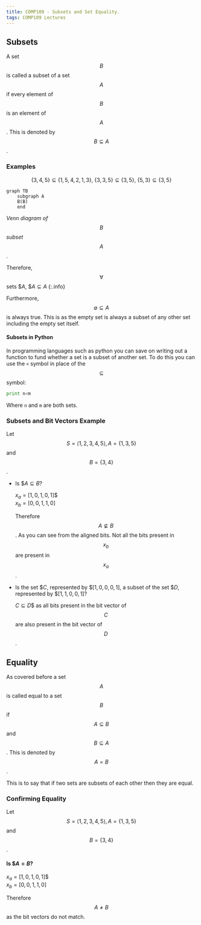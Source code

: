 ```yaml
---
title: COMP109 - Subsets and Set Equality.
tags: COMP109 Lectures
---
```

## Subsets
A set $$B$$ is called a subset of a set $$A$$ if every element of $$B$$ is an element of $$A$$. This is denoted by $$B\subseteq A$$.

### Examples
$$\{3,4,5\}\subseteq\{1,5,4,2,1,3\},\ \{3,3,5\}\subseteq\{3,5\},\ \{5,3\}\subseteq\{3,5\}$$


```mermaid
graph TB
    subgraph A
    B(B)
    end
```
*Venn diagram of $$B$$ subset $$A$$.*

Therefore, $$\forall$$ sets $$A$, $$A\subseteq A$
{:.info}

Furthermore, $$\emptyset\subseteq A$$ is always true. This is as the empty set is always a subset of any other set including the empty set itself.

#### Subsets in Python
In programming languages such as python you can save on writing out a function to fund whether a set is a subset of another set. To do this you can use the `<` symbol in place of the $$\subseteq$$ symbol:

```python
print n<m
```

Where `n` and `m` are both sets.

### Subsets and Bit Vectors Example
Let $$S=\langle1,2,3,4,5\rangle,A=\{1,3,5\}$$ and $$B=\{3,4\}$$.

* Is $$A\subseteq B$?

	$x_a=[1,0,1,0,1]$$  
	$x_b=[0,0,1,1,0]$
	
	Therefore $$A\nsubseteq B$$. As you can see from the aligned bits. Not all the bits present in $$x_b$$ are present in $$x_a$$.

* Is the set $$C$, represented by $$[1,0,0,0,1]$, a subset  of the set $$D$, represented by $$[1,1,0,0,1]$?
	
	$C\subseteq D$$ as all bits present in the bit vector of $$C$$ are also present in the bit vector of $$D$$.
	
## Equality
As covered before a set $$A$$ is called equal to a set $$B$$ if $$A\subseteq B$$ and $$B\subseteq A$$. This is denoted by $$A=B$$.

This is to say that if two sets are subsets of each other then they are equal.

### Confirming Equality
Let $$S=\langle1,2,3,4,5\rangle,A=\{1,3,5\}$$ and $$B=\{3,4\}$$.

#### Is $$A=B$?
$x_a=[1,0,1,0,1]$$  
$x_b=[0,0,1,1,0]$

Therefore $$A\neq B$$ as the bit vectors do not match.
